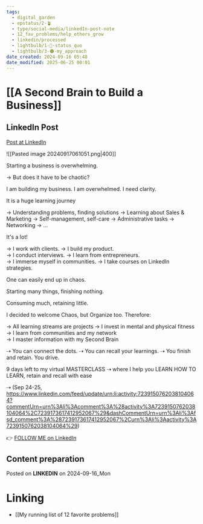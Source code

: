 ```yaml
---
tags:
  - digital_garden
  - epstatus/2-🪴
  - type/social-media/linkedIn-post-note
  - 12_fav_problems/help_others_grow
  - linkedin/processed
  - lightbulb/1-🔴-status_quo
  - lightbulb/3-🟠-my_approach
date_created: 2024-09-16 05:48
date_modified: 2025-06-25 00:01
---
```

# [[A Second Brain to Build a Business]]

## LinkedIn Post

[Post at LinkedIn](https://www.linkedin.com/posts/sebastiankamilli_starting-a-business-is-overwhelming-but-activity-7241324878828564480-hFrD?utm_source=share&utm_medium=member_desktop)

![[Pasted image 20240917061051.png|400]]

Starting a business is overwhelming.

→ But does it have to be chaotic?

I am building my business. 
I am overwhelmed. 
I need clarity.

It is a huge learning journey  

→ Understanding problems, finding solutions
→ Learning about Sales & Marketing
→ Self-management, self-care
→ Administrative tasks
→ Networking
→ ...

It's a lot!

→ I work with clients. 
→ I build my product.  
→ I conduct interviews. 
→ I learn from entrepreneurs.  
→ I immerse myself in communities. 
→ I take courses on LinkedIn strategies. 

One can easily end up in chaos.

Starting many things, finishing nothing. 

Consuming much, retaining little.

I decided to welcome Chaos, but Organize too.
Therefore:

→ All learning streams are projects
→ I invest in mental and physical fitness
→ I learn from communities and my network  
→ I master information with my Second Brain  

⇢ You can connect the dots.
⇢ You can recall your learnings.
⇢ You finish and retain. You drive.

9 days left to my virtual MASTERCLASS 
⇢ where I help you LEARN HOW TO LEARN, retain and recall with ease

⇢ (Sep 24-25, https://www.linkedin.com/feed/update/urn:li:activity:7239150762038104064?commentUrn=urn%3Ali%3Acomment%3A%28activity%3A7239150762038104064%2C7239173617412952067%29&dashCommentUrn=urn%3Ali%3Afsd_comment%3A%287239173617412952067%2Curn%3Ali%3Aactivity%3A7239150762038104064%29)

👉 [FOLLOW ME on LinkedIn](https://www.linkedin.com/comm/mynetwork/discovery-see-all?usecase=PEOPLE_FOLLOWS&followMember=sebastiankamilli)

## Content preparation

Posted on **LINKEDIN** on 2024-09-16_Mon

# Linking

+ [[My running list of 12 favorite problems]]